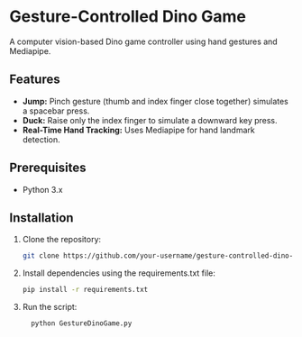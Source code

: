 # Gesture-Controlled Dino Game

A computer vision-based Dino game controller using hand gestures and Mediapipe.

## Features
- **Jump:** Pinch gesture (thumb and index finger close together) simulates a spacebar press.
- **Duck:** Raise only the index finger to simulate a downward key press.
- **Real-Time Hand Tracking:** Uses Mediapipe for hand landmark detection.

## Prerequisites
- Python 3.x

## Installation
1. Clone the repository:
   ```bash
   git clone https://github.com/your-username/gesture-controlled-dino-game.git
   ```
2. Install dependencies using the requirements.txt file:
   ```bash
   pip install -r requirements.txt
   ```
3. Run the script:
   ```bash
     python GestureDinoGame.py
   ```

